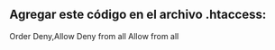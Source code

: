## Agregar este código en el archivo .htaccess:

<Files wp-login.php>
Order Deny,Allow
Deny from all
Allow from all
</Files>
